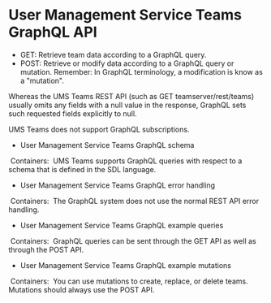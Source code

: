 # User Management Service Teams GraphQL API

- GET: Retrieve team data according to a GraphQL query.
- POST: Retrieve or modify data according to a GraphQL query or mutation. Remember: In
GraphQL terminology, a modification is know as a "mutation".

Whereas the UMS Teams REST API (such as GET teamserver/rest/teams) usually omits
any fields with a null value in the response, GraphQL sets such requested fields explicitly to
null.

UMS Teams does not support GraphQL subscriptions.

- User Management Service Teams GraphQL schema

 Containers: 
UMS Teams supports GraphQL queries with respect to a schema that is defined in the SDL language.
- User Management Service Teams GraphQL error handling

 Containers: 
The GraphQL system does not use the normal REST API error handling.
- User Management Service Teams GraphQL example queries

 Containers: 
GraphQL queries can be sent through the GET API as well as through the POST API.
- User Management Service Teams GraphQL example mutations

 Containers: 
You can use mutations to create, replace, or delete teams. Mutations should always use the POST API.